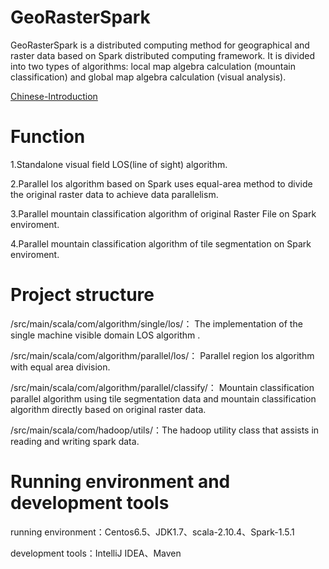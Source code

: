 # GeoRasterSpark


GeoRasterSpark is a distributed computing method for geographical and raster data based on Spark distributed computing framework. It is divided into two types of algorithms: local map algebra calculation (mountain classification) and global map algebra calculation (visual analysis).

[Chinese-Introduction](https://github.com/CUGSoftware109/GeoRasterSpark/blob/master/README_CN.md)



# Function

1.Standalone visual field LOS(line of sight) algorithm.

2.Parallel los algorithm based on Spark uses equal-area method to divide the original raster data to achieve data parallelism.

3.Parallel mountain classification algorithm of original Raster File on Spark enviroment.

4.Parallel mountain classification algorithm of tile segmentation on Spark enviroment.


# Project structure

/src/main/scala/com/algorithm/single/los/： The implementation of the single machine visible domain LOS algorithm .

/src/main/scala/com/algorithm/parallel/los/： Parallel region los algorithm with equal area division.

/src/main/scala/com/algorithm/parallel/classify/： Mountain classification parallel algorithm using tile segmentation data and mountain classification algorithm directly based on original raster data.

/src/main/scala/com/hadoop/utils/：The hadoop utility class that assists in reading and writing spark data.


# Running environment and development tools

running environment：Centos6.5、JDK1.7、scala-2.10.4、Spark-1.5.1

development tools：IntelliJ IDEA、Maven
